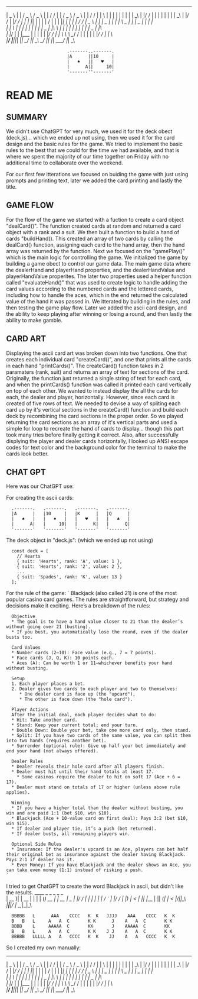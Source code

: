 
 ____    _      ____    ____    _   _        _   ____    ____    _   _
|  _ \  | |    /  _ \  /  _ \  | | / /      | | /  _ \  /  _ \  | | / /
| | \ | | |    | | | | | | \_\ | |/ /       | | | | | | | | \_\ | |/ /
| |_/ / | |    | |_| | | |     |   /        | | | |_| | | |     | / /
|  _  \ | |    |  _  | | |     |   \    _   | | |  _  | | |     |   \
| | \ | | |    | | | | | |  _  | |\ \  | |  | | | | | | | |  _  | |\ \
| |_/ | | |___ | | | | | |_/ / | | \ \ \ \__/ / | | | | | |_/ / | | \ \
|_____/ |_____||_| |_| \____/  |_|  \_\ \____/  |_| |_| \____/  |_|  \_\

                           .-------..-------.
                           |A      ||10     |
                           |   ♠   ||   ♥   |
                           |      A||     10|
                           '-------''-------'

# READ ME

## SUMMARY
We didn't use ChatGPT for very much, we used it for the deck obect (deck.js)... which we ended up not using, then we used it for the card design and the basic rules for the game. We tried to implement the basic rules to the best that we could for the time we had available, and that is where we spent the majority of our time together on Friday with no additional time to collaborate over the weekend.

For our first few itterations we focused on buiding the game with just using prompts and printing text, later we added the card printing and lastly the title.

## GAME FLOW
For the flow of the game we started with a fuction to create a card object "dealCard()". The function created cards at random and returned a card object with a rank and a suit. We then built a function to build a hand of cards "buildHand(). This created an array of two cards by calling the dealCard() function, assigning each card to the hand array, then the hand array was returned by the function. Next we focused on the "gamePlay()" which is the main logic for controlling the game. We initialized the game by building a game obect to control our game data. The main game data where the dealerHand and playerHand properties, and the dealerHandValue and playerHandValue properites. The later two properties used a helper function called "evaluateHand()" that was used to create logic to handle adding the card values according to the numbered cards and the lettered cards, including how to handle the aces, which in the end returned the calculated value of the hand it was passed in.  We itterated by building in the rules, and then testing the game play flow. Later we added the ascii card design, and the ability to keep playing after winning or losing a round, and then lastly the ability to make gamble.

## CARD ART
Displaying the ascii card art was broken down into two functions. One that creates each individual card "createCard()", and one that prints all the cards in each hand "printCards()". The createCard() function takes in 2 paramaters (rank, suit) and returns an array of text for sections of the card. Originally, the function just returned a single string of text for each card, and when the printCards() function was called it printed each card vertically on top of each other. We wanted to instead display the all the cards for each, the dealer and player, horizontally. However, since each card is created of five rows of text. We needed to devise a way of spliting each card up by it's vertical sections in the createCard() function and build each deck by recombining the card sections in the proper order. So we played returning the card sections as an array of it's vertical parts and used a simple for loop to recreate the hand of cards to display... though this part took many tries before finally getting it correct. Also, after successfully displying the player and dealer cards horizontally, I looked up ANSI escape codes for text color and the background color for the terminal to make the cards look better.

## CHAT GPT
Here was our ChatGPT use:

  For creating the ascii cards:

      .-------.   .-------.   .-------.   .-------.
      |A      |   |10     |   |K      |   |Q      |
      |   ♠   |   |   ♦   |   |   ♥   |   |   ♣   |
      |      A|   |     10|   |      K|   |      Q|
      '-------'   '-------'   '-------'   '-------'
  
  The deck object in "deck.js": (which we ended up not using)

      const deck = [
        // Hearts
        { suit: 'Hearts', rank: 'A', value: 1 },
        { suit: 'Hearts', rank: '2', value: 2 },
        ...
        { suit: 'Spades', rank: 'K', value: 13 }
      ];

  For the rule of the game:
    `
      Blackjack (also called 21) is one of the most popular casino card games. The rules are straightforward, but strategy and decisions make it exciting. Here’s a breakdown of the rules:

      Objective
      * The goal is to have a hand value closer to 21 than the dealer’s without going over 21 (busting).
      * If you bust, you automatically lose the round, even if the dealer busts too.

      Card Values
      * Number cards (2–10): Face value (e.g., 7 = 7 points).
      * Face cards (J, Q, K): 10 points each.
      * Aces (A): Can be worth 1 or 11—whichever benefits your hand without busting.

      Setup
      1. Each player places a bet.
      2. Dealer gives two cards to each player and two to themselves:
         * One dealer card is face up (the "upcard"),
         * The other is face down (the "hole card").

      Player Actions
      After the initial deal, each player decides what to do:
      * Hit: Take another card.
      * Stand: Keep your current total; end your turn.
      * Double Down: Double your bet, take one more card only, then stand.
      * Split: If you have two cards of the same value, you can split them into two hands (requires another bet).
      * Surrender (optional rule): Give up half your bet immediately and end your hand (not always offered).

      Dealer Rules
      * Dealer reveals their hole card after all players finish.
      * Dealer must hit until their hand totals at least 17.
        * Some casinos require the dealer to hit on soft 17 (Ace + 6 = 17).
      * Dealer must stand on totals of 17 or higher (unless above rule applies).

      Winning
      * If you have a higher total than the dealer without busting, you win and are paid 1:1 (bet $10, win $10).
      * Blackjack (Ace + 10-value card on first deal): Pays 3:2 (bet $10, win $15).
      * If dealer and player tie, it’s a push (bet returned).
      * If dealer busts, all remaining players win.

      Optional Side Rules
      * Insurance: If the dealer's upcard is an Ace, players can bet half their original bet as insurance against the dealer having Blackjack. Pays 2:1 if dealer has it.
      * Even Money: If you have Blackjack and the dealer shows an Ace, you can take even money (1:1) instead of risking a push.
    `

  I tried to get ChatGPT to create the word Blackjack in ascii, but didn't like the results.
       ____  _      _     _      _        _    
      | __ )| | __ | |   | |    (_)  __ _| | __
      |  _ \| |/ / | |   | |    | | / _` | |/ /
      | |_) |   <  | |___| |___ | || (_| |   < 
      |____/|_|\_\ |_____|_____|/ | \__,_|_|\_\

      BBBBB   L      AAA    CCCC   K  K   JJJJ    AAA    CCCC   K  K
      B   B   L     A   A  C       K K      J    A   A  C       K K 
      BBBB    L     AAAAA  C       KK       J    AAAAA  C       KK  
      B   B   L     A   A  C       K K    J J    A   A  C       K K 
      BBBBB   LLLLL A   A   CCCC   K  K    JJ    A   A   CCCC   K  K

  So I created my own manually:
   ____    _      ____    ____    _   _        _   ____    ____    _   _
  |  _ \  | |    /  _ \  /  _ \  | | / /      | | /  _ \  /  _ \  | | / /
  | | \ | | |    | | | | | | \_\ | |/ /       | | | | | | | | \_\ | |/ /
  | |_/ / | |    | |_| | | |     |   /        | | | |_| | | |     | / /
  |  _  \ | |    |  _  | | |     |   \    _   | | |  _  | | |     |   \
  | | \ | | |    | | | | | |  _  | |\ \  | |  | | | | | | | |  _  | |\ \
  | |_/ | | |___ | | | | | |_/ / | | \ \ \ \__/ / | | | | | |_/ / | | \ \
  |_____/ |_____||_| |_| \____/  |_|  \_\ \____/  |_| |_| \____/  |_|  \_\

